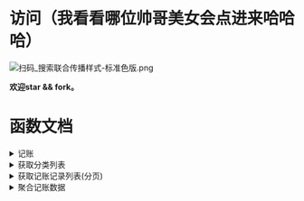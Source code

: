 # 访问（我看看哪位帅哥美女会点进来哈哈哈）
![扫码_搜索联合传播样式-标准色版.png](https://i.loli.net/2019/09/12/7L5QH9Pk2aODtJb.jpg)

**欢迎star && fork。**

# 函数文档

<details>

<summary>记账</summary>

### 新增一笔账单（函数名：account, mode: add）

| key| 说明    | 是否必填  |
| --------   | -----   | ---- |
| money|金钱, 限制到小数位后连点, 如100.00|是|
| categoryId|分类ID|是|
| noteDate|此记录的时间,具体到日期, 可用Date格式,格式: 2019-8-21|是|
| description|记录的描述|否|
| flow|金钱的流向, 0-支出, 1-收入|是|



### 修改一笔账单（函数名：account, mode: updateById）

| key| 说明    | 是否必填  |
| --------   | -----   | ---- |
| id|id|是|
| money|金钱, 限制到小数位后连点, 如100.00|否|
| categoryId|分类ID|否|
| noteDate|此记录的时间,具体到日期, 可用Date格式,格式: 2019-8-21|是|| id|id|否|
| description|记录的描述|否|



### 删除一笔账单（函数名：account, mode: deleteById）

| key| 说明    | 是否必填  |
| --------   | -----   | ---- |
| id|id|是|



### 获取一笔账单（函数名：account, mode: getNoteById）

| key| 说明    | 是否必填  |
| --------   | -----   | ---- |
| id|id|是|


### 根据菜单ID删除账单（函数名：account, mode: deleteByCategoryId）

| key| 说明    | 是否必填  |
| --------   | -----   | ---- |
| categoryId|菜单ID, categoryId|是|

</details>

<details>

<summary>获取分类列表</summary>

### 获取分类列表（函数名：getCategory）

| key| 说明    | 是否必填  |
| --------   | -----   | ---- |
| flow|金钱的流向, 0-支出, 1-收入|是|

</details>

<details>
<summary>获取记账记录列表(分页)</summary>

### 普通获取记账记录列表（函数名：getAccountList, mode: normal）

| key| 说明    | 是否必填  |
| --------   | -----   | ---- |
| page|当前页数, 大于等于1|是|
| limit|一次显示多少条, 大于0, 小于50|是|


### 普通获取记账记录列表（函数名：getAccountList, mode: getAccountListByTime）

| key| 说明    | 是否必填  |
| --------   | -----   | ---- |
| page|当前页数, 大于等于1|是|
| limit|一次显示多少条, 大于0, 小于50|是|
| startDate|开始时间|是|
| endDate|结束时间|是|





</details>


<details>

<summary>聚合记账数据</summary>

### 按开始时间与结束时间聚合金钱（函数名：accountAggregate, mode: aggregateAccountByDateRange）

| key| 说明 | 是否必填 |
| -------- | ----- | ---- |
| startDate|开始时间, 需要注意的是, 假如是2019-9-8日, 传入的格式必须是 ** 2019-09-08 **|是|
| endDate|结束时间,  需要注意的是, 假如是2019-9-8日, 传入的格式必须是 ** 2019-09-08 **|是|

### 根据FLOW流向详细聚合数据（函数名：accountAggregate, mode: aggregateAccountInDetail）

| key| 说明 | 是否必填 |
| -------- | ----- | ---- |
| startDate|开始时间, 需要注意的是, 假如是2019-9-8日, 传入的格式必须是 ** 2019-09-08 **|是|
| endDate|结束时间,  需要注意的是, 假如是2019-9-8日, 传入的格式必须是 ** 2019-09-08 **|是|
| flow|金钱流向|是|


</details>
